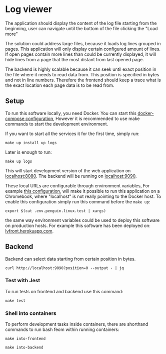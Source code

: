# Log viewer

The application should display the content of the log file starting from the beginning, user can navigate until the bottom of the file clicking the "Load more"

The solution could address large files, because it loads log lines grouped in pages. This application will only display certain configured amount of lines. If open pages contain more lines than could be currently displayed, it will hide lines from a page that the most distant from last opened page.

The backend is highly scalable because it can seek until exact position in the file where it needs to read data from. This position is specified in bytes and not in line numbers. Therefore the frontend should keep a trace what is the exact location each page data is to be read from.

## Setup

To run this software locally, you need Docker.
You can start this [docker-compose configuration](./docker-compose.yml),
However it is recommended to use make commands to start the development environment.
 
If you want to start all the services it for the first time,
simply run:

    make up install up logs

Later is enough to run:

    make up logs

This will start development version of the web application on
[localhost:8080](http://localhost:8080).
The backend will be running on [localhost:9090](http://localhost:9090).

These local URLs are configurable through environment variables,
For example [this configuration](./env.penguin.linux.test), 
will make it possible to run this application on a Chromebook,
where "localhost" is not really pointing to the Docker host.
To enable this configuration simply run this command before the `make up`:

    export $(cat .env.penguin.linux.test | xargs)

the same way environment variables could be used to deploy this software
on production hosts. For example this software has been deployed on:
[lvfront.herokuapp.com](https://lvfront.herokuapp.com).

## Backend

Backend can select data starting from certain position in bytes.

    curl http://localhost:9090?position=0 --output - | jq


### Test with Jest

To run tests on frontend and backend use this command:

    make test

### Shell into containers

To perform development tasks inside containers,
there are shorthand commands to run bash feom within running containers:

    make into-frontend

    make into-backend
